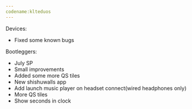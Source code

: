 ```yaml
---
codename:klteduos
---
```


Devices:

* Fixed some known bugs

Bootleggers:

* July SP
* Small improvements
* Added some more QS tiles
* New shishuwalls app
* Add launch music player on headset connect(wired headphones only)
* More QS tiles
* Show seconds in clock
